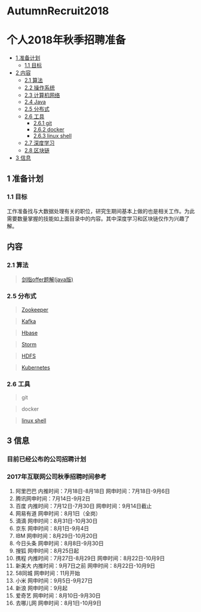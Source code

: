 # AutumnRecruit2018
# 个人2018年秋季招聘准备

- [1 准备计划](#1)
    - [1.1 目标](#1.1)
- [2 内容](#2-内容)
    - [2.1 算法](#2.1)
    - [2.2 操作系统](#2.2)
    - [2.3 计算机网络](#2.3)
    - [2.4 Java](#2.4)
    - [2.5 分布式](#2.5)
    - [2.6 工具](#2.6)
        - [2.6.1 git](#2.6.1)
        - [2.6.2 docker](#2.6.2)  
        - [2.6.3 linux shell](#2.6.3)
    - [2.7 深度学习](#2.7)
    - [2.8 区块链](#2.8)
- [3 信息](#3)

## 1 准备计划
### 1.1 目标
工作准备找与大数据处理有关的职位，研究生期间基本上做的也是相关工作。为此需要数量掌握的技能如上面目录中的内容。其中深度学习和区块链仅作为兴趣了解。

## 内容
### 2.1 算法
> [剑指offer题解(java版)](articles/剑指offer.md)

### 2.5 分布式
> [Zookeeper](articles/Zookeeper.md)

> [Kafka](articles/Kafka.md)

> [Hbase](articles/Hbase.md)

> [Storm](articles/Storm.md)

> [HDFS](articles/HDFS.md)

> [Kubernetes](articles/Kubernetes.md)

### 2.6 工具
> git

> docker 

> [linux shell](articles/linux_shell.md)



> 
## 3 信息

### 目前已经公布的公司招聘计划


### 2017年互联网公司秋季招聘时间参考

1. 阿里巴巴 内推时间：7月18日-8月18日 网申时间：7月18日-9月6日
2. 腾讯网申时间：7月14日-9月2日
3. 百度 内推时间：7月12日-7月30日 网申时间：9月14日截止
4. 网易有道 网申时间：8月1日（全岗）
5. 滴滴 网申时间：8月31日-10月30日
6. 京东 网申时间：8月1日-9月4日
7. IBM 网申时间：8月29日-10月20日
8. 今日头条 网申时间：8月8日-9月30日
9. 搜狐 网申时间：8月25日起
10. 携程 内推时间：7月27日-8月29日 网申时间：8月22日-10月9日
11. 新美大 内推时间：9月7日之前 网申时间：8月22日-10月9日
12. 58同城 网申时间：11月开始
13. 小米 网申时间：9月5日-9月27日
14. 新浪 网申时间：9月起
15. 爱奇艺 网申时间：8月10日-9月30日
16. 去哪儿网 网申时间：8月1日-10月9日